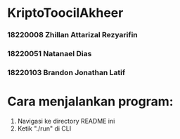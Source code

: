 # KriptoToocilAkheer
### 18220008 Zhillan Attarizal Rezyarifin
### 18220051 Natanael Dias
### 18220103 Brandon Jonathan Latif

# Cara menjalankan program:
1. Navigasi ke directory README ini
2. Ketik "./run" di CLI
